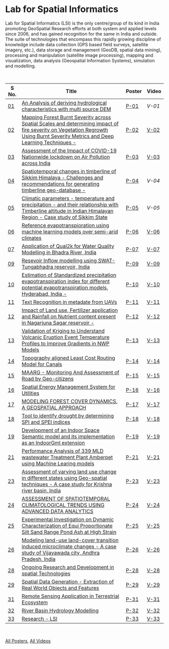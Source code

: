 # Lab for Spatial Informatics

Lab for Spatial Informatics (LSI) is the only centre/group of its kind in India promoting GeoSpatial Research efforts at both system and applied levels since 2006, and has gained recognition for the same in India and outside. The suite of technologies that encompass this rapidly growing discipline of knowledge include data collection (GPS based field surveys, satellite imagery, etc.), data storage and management (GeoDB, spatial data mining), processing and manipulation (satellite image processing), mapping and visualization, data analysis (Geospatial Information Systems), simulation and modelling.

<br>

| S No. | Title | Poster | Video |
|-|-|-|-|
| [01] | [An Analysis of deriving hydrological characteristics with multi source DEM][01] | [P-01] | *V-01* |
| [02] | [Mapping Forest Burnt Severity across Spatial Scales and determining impact of fire severity on Vegetation Regrowth Using Burnt Severity Metrics and Deep Learning Techniques -][02] | [P-02] | [V-02] |
| [03] | [Assessment of the Impact of COVID-19 Nationwide lockdown on Air Pollution across India][03] | [P-03] | [V-03] |
| [04] | [Spatiotemporal changes in timberline of Sikkim Himalaya - Challenges and recommendations for generating timberline geo-database -][04] | [P-04] | *V-04* |
| [05] | [Climatic parameters - temperature and precipitation - and their relationship with Timberline altitude in Indian Himalayan Region - Case study of Sikkim State][05] | [P-05] | *V-05* |
| [06] | [Reference evapotranspioration using machine learning models over semi-arid climates][06] | [P-06] | [V-06] |
| [07] | [Application of Qual2k for Water Quality Modelling in Bhadra River ,India][07] | [P-07] | [V-07] |
| [09] | [Resevoir Inflow modelling using SWAT-Tungabhadra reservoir, India][09] | [P-09] | [V-09] |
| [10] | [Estimation of Standardized precipitation evapotranspiration index for different potential evapotranspiration models, Hyderabad, India -][10] | [P-10] | [V-10] |
| [11] | [Text Recognition in metadate from UAVs][11] | [P-11] | [V-11] |
| [12] | [Impact of Land use, Fertilizer application and Rainfall on Nutrient content present in Nagarjuna Sagar reservoir -][12] | [P-12] | [V-12] |
| [13] | [Validation of Kriging to Understand Volcanic Eruption Event Temperature Profiles to Improve Gradients in NWP Models][13] | [P-13] | [V-13] |
| [14] | [Topography aligned Least Cost Routing Model for Canals][14] | [P-14] | [V-14] |
| [15] | [MAARG - Monitoring And Assessment of Road by Geo-citizens][15] | [P-15] | [V-15] |
| [16] | [Spatial Energy Management System for Utilities][16] | [P-16] | [V-16] |
| [17] | [MODELING FOREST COVER DYNAMICS, A GEOSPATIAL APPROACH][17] | [P-17] | [V-17] |
| [18] | [Tool to identify drought by determining SPI and SPEI indices][18] | [P-18] | [V-18] |
| [19] | [Development of an Indoor Space Semantic model and its implementation as an IndoorGml extension][19] | [P-19] | [V-19] |
| [21] | [Performance Analysis of 339 MLD wastewater Treatment Plant Amberpet using Machine Learing models][21] | [P-21] | [V-21] |
| [23] | [Assessment of varying land use change in different states using Geo-spatial techniques - A case study for Krishna river basin, India][23] | [P-23] | [V-23] |
| [24] | [ASSESSMENT OF SPATIOTEMPORAL CLIMATOLOGICAL TRENDS USING ADVANCED DATA ANALYTICS][24] | [P-24] | [V-24] |
| [25] | [Experimental Investigation on Dynamic Characterization of Equi Proportionate Silt Sand Range Pond Ash at High Strain][25] | [P-25] | [V-25] |
| [26] | [Modeling land-use land-cover transition induced microclimate changes - A case study of Vijayawada city, Andhra Pradesh, India][26] | [P-26] | [V-26] |
| [28] | [Ongoing Research and Development in spatial Technologies][28] | [P-28] | [V-28] |
| [29] | [Spatial Data Generation - Extraction of Real World Objects and Features][29] | [P-29] | [V-29] |
| [31] | [Remote Sensing Application in Terrestrial Ecosystem][31] | [P-31] | [V-31] |
| [32] | [River Basin Hydrology Modelling][32] | [P-32] | [V-32] |
| [33] | [Research - LSI][33] | [P-33] | [V-33] |

<br>

[All Posters](https://photos.app.goo.gl/DS4giYw25MUzi4X58),
[All Videos](https://www.youtube.com/playlist?list=PLNEveYilIj1DuoU05mCBRz-goli_4VNqw)


[01]: https://github.com/iiithf/rnd-showcase-2021/blob/main/LSI/01.%20An%20Analysis%20of%20deriving%20hydrological%20characteristics%20with%20multi%20source%20DEM.md
[02]: https://github.com/iiithf/rnd-showcase-2021/blob/main/LSI/02.%20Mapping%20Forest%20Burnt%20Severity%20across%20Spatial%20Scales%20and%20determining%20impact%20of%20fire%20severity%20on%20Vegetation%20Regrowth%20Using%20Burnt%20Severity%20Metrics%20and%20Deep%20Learning%20Techniques%20-.md
[03]: https://github.com/iiithf/rnd-showcase-2021/blob/main/LSI/03.%20Assessment%20of%20the%20Impact%20of%20COVID-19%20Nationwide%20lockdown%20on%20Air%20Pollution%20across%20India.md
[04]: https://github.com/iiithf/rnd-showcase-2021/blob/main/LSI/04.%20Spatiotemporal%20changes%20in%20timberline%20of%20Sikkim%20Himalaya%20-%20Challenges%20and%20recommendations%20for%20generating%20timberline%20geo-database%20-.md
[05]: https://github.com/iiithf/rnd-showcase-2021/blob/main/LSI/05.%20Climatic%20parameters%20-%20temperature%20and%20precipitation%20-%20and%20their%20relationship%20with%20Timberline%20altitude%20in%20Indian%20Himalayan%20Region%20-%20Case%20study%20of%20Sikkim%20State.md
[06]: https://github.com/iiithf/rnd-showcase-2021/blob/main/LSI/06.%20Reference%20evapotranspioration%20using%20machine%20learning%20models%20over%20semi-arid%20climates.md
[07]: https://github.com/iiithf/rnd-showcase-2021/blob/main/LSI/07.%20Application%20of%20Qual2k%20for%20Water%20Quality%20Modelling%20in%20Bhadra%20River%20%2CIndia.md
[09]: https://github.com/iiithf/rnd-showcase-2021/blob/main/LSI/09.%20Resevoir%20Inflow%20modelling%20using%20SWAT-Tungabhadra%20reservoir%2C%20India.md
[10]: https://github.com/iiithf/rnd-showcase-2021/blob/main/LSI/10.%20Estimation%20of%20Standardized%20precipitation%20evapotranspiration%20index%20for%20different%20potential%20evapotranspiration%20models%2C%20Hyderabad%2C%20India%20-.md
[11]: https://github.com/iiithf/rnd-showcase-2021/blob/main/LSI/11.%20Text%20Recognition%20in%20metadate%20from%20UAVs.md
[12]: https://github.com/iiithf/rnd-showcase-2021/blob/main/LSI/12.%20Impact%20of%20Land%20use%2C%20Fertilizer%20application%20and%20Rainfall%20on%20Nutrient%20content%20present%20in%20Nagarjuna%20Sagar%20reservoir%20-.md
[13]: https://github.com/iiithf/rnd-showcase-2021/blob/main/LSI/13.%20Validation%20of%20Kriging%20to%20Understand%20Volcanic%20Eruption%20Event%20Temperature%20Profiles%20to%20Improve%20Gradients%20in%20NWP%20Models.md
[14]: https://github.com/iiithf/rnd-showcase-2021/blob/main/LSI/14.%20Topography%20aligned%20Least%20Cost%20Routing%20Model%20for%20Canals.md
[15]: https://github.com/iiithf/rnd-showcase-2021/blob/main/LSI/15.%20MAARG%20-%20Monitoring%20And%20Assessment%20of%20Road%20by%20Geo-citizens.md
[16]: https://github.com/iiithf/rnd-showcase-2021/blob/main/LSI/16.%20Spatial%20Energy%20Management%20System%20for%20Utilities.md
[17]: https://github.com/iiithf/rnd-showcase-2021/blob/main/LSI/17.%20MODELING%20FOREST%20COVER%20DYNAMICS%2C%20A%20GEOSPATIAL%20APPROACH.md
[18]: https://github.com/iiithf/rnd-showcase-2021/blob/main/LSI/18.%20Tool%20to%20identify%20drought%20by%20determining%20SPI%20and%20SPEI%20indices.md
[19]: https://github.com/iiithf/rnd-showcase-2021/blob/main/LSI/19.%20Development%20of%20an%20Indoor%20Space%20Semantic%20model%20and%20its%20implementation%20as%20an%20IndoorGml%20extension.md
[21]: https://github.com/iiithf/rnd-showcase-2021/blob/main/LSI/21.%20Performance%20Analysis%20of%20339%20MLD%20wastewater%20Treatment%20Plant%20Amberpet%20using%20Machine%20Learing%20models.md
[23]: https://github.com/iiithf/rnd-showcase-2021/blob/main/LSI/23.%20Assessment%20of%20varying%20land%20use%20change%20in%20different%20states%20using%20Geo-spatial%20techniques%20-%20A%20case%20study%20for%20Krishna%20river%20basin%2C%20India.md
[24]: https://github.com/iiithf/rnd-showcase-2021/blob/main/LSI/24.%20ASSESSMENT%20OF%20SPATIOTEMPORAL%20CLIMATOLOGICAL%20TRENDS%20USING%20ADVANCED%20DATA%20ANALYTICS.md
[25]: https://github.com/iiithf/rnd-showcase-2021/blob/main/LSI/25.%20Experimental%20Investigation%20on%20Dynamic%20Characterization%20of%20Equi%20Proportionate%20Silt%20Sand%20Range%20Pond%20Ash%20at%20High%20Strain.md
[26]: https://github.com/iiithf/rnd-showcase-2021/blob/main/LSI/26.%20Modeling%20land-use%20land-cover%20transition%20induced%20microclimate%20changes%20-%20A%20case%20study%20of%20Vijayawada%20city%2C%20Andhra%20Pradesh%2C%20India.md
[28]: https://github.com/iiithf/rnd-showcase-2021/blob/main/LSI/28.%20Ongoing%20Research%20and%20Development%20in%20spatial%20Technologies.md
[29]: https://github.com/iiithf/rnd-showcase-2021/blob/main/LSI/29.%20Spatial%20Data%20Generation%20-%20Extraction%20of%20Real%20World%20Objects%20and%20Features.md
[31]: https://github.com/iiithf/rnd-showcase-2021/blob/main/LSI/31.%20Remote%20Sensing%20Application%20in%20Terrestrial%20Ecosystem.md
[32]: https://github.com/iiithf/rnd-showcase-2021/blob/main/LSI/32.%20River%20Basin%20Hydrology%20Modelling.md
[33]: https://github.com/iiithf/rnd-showcase-2021/blob/main/LSI/33.%20Research%20-%20LSI.md

[P-01]: 01.%20An%20Analysis%20of%20deriving%20hydrological%20characteristics%20with%20multi%20source%20DEM.pdf
[P-02]: 02.%20Mapping%20Forest%20Burnt%20Severity%20across%20Spatial%20Scales%20and%20determining%20impact%20of%20fire%20severity%20on%20Vegetation%20Regrowth%20Using%20Burnt%20Severity%20Metrics%20and%20Deep%20Learning%20Techniques%20-.pdf
[P-03]: 03.%20Assessment%20of%20the%20Impact%20of%20COVID-19%20Nationwide%20lockdown%20on%20Air%20Pollution%20across%20India.pdf
[P-04]: 04.%20Spatiotemporal%20changes%20in%20timberline%20of%20Sikkim%20Himalaya%20-%20Challenges%20and%20recommendations%20for%20generating%20timberline%20geo-database%20-.pdf
[P-05]: 05.%20Climatic%20parameters%20-%20temperature%20and%20precipitation%20-%20and%20their%20relationship%20with%20Timberline%20altitude%20in%20Indian%20Himalayan%20Region%20-%20Case%20study%20of%20Sikkim%20State.pdf
[P-06]: 06.%20Reference%20evapotranspioration%20using%20machine%20learning%20models%20over%20semi-arid%20climates.pdf
[P-07]: 07.%20Application%20of%20Qual2k%20for%20Water%20Quality%20Modelling%20in%20Bhadra%20River%20%2CIndia.pdf
[P-09]: 09.%20Resevoir%20Inflow%20modelling%20using%20SWAT-Tungabhadra%20reservoir%2C%20India.pdf
[P-10]: 10.%20Estimation%20of%20Standardized%20precipitation%20evapotranspiration%20index%20for%20different%20potential%20evapotranspiration%20models%2C%20Hyderabad%2C%20India%20-.pdf
[P-11]: 11.%20Text%20Recognition%20in%20metadate%20from%20UAVs.pdf
[P-12]: 12.%20Impact%20of%20Land%20use%2C%20Fertilizer%20application%20and%20Rainfall%20on%20Nutrient%20content%20present%20in%20Nagarjuna%20Sagar%20reservoir%20-.pdf
[P-13]: 13.%20Validation%20of%20Kriging%20to%20Understand%20Volcanic%20Eruption%20Event%20Temperature%20Profiles%20to%20Improve%20Gradients%20in%20NWP%20Models.pdf
[P-14]: 14.%20Topography%20aligned%20Least%20Cost%20Routing%20Model%20for%20Canals.pdf
[P-15]: 15.%20MAARG%20-%20Monitoring%20And%20Assessment%20of%20Road%20by%20Geo-citizens.pdf
[P-16]: 16.%20Spatial%20Energy%20Management%20System%20for%20Utilities.pdf
[P-17]: 17.%20MODELING%20FOREST%20COVER%20DYNAMICS%2C%20A%20GEOSPATIAL%20APPROACH.pdf
[P-18]: 18.%20Tool%20to%20identify%20drought%20by%20determining%20SPI%20and%20SPEI%20indices.pdf
[P-19]: 19.%20Development%20of%20an%20Indoor%20Space%20Semantic%20model%20and%20its%20implementation%20as%20an%20IndoorGml%20extension.pdf
[P-21]: 21.%20Performance%20Analysis%20of%20339%20MLD%20wastewater%20Treatment%20Plant%20Amberpet%20using%20Machine%20Learing%20models.pdf
[P-23]: 23.%20Assessment%20of%20varying%20land%20use%20change%20in%20different%20states%20using%20Geo-spatial%20techniques%20-%20A%20case%20study%20for%20Krishna%20river%20basin%2C%20India.pdf
[P-24]: 24.%20ASSESSMENT%20OF%20SPATIOTEMPORAL%20CLIMATOLOGICAL%20TRENDS%20USING%20ADVANCED%20DATA%20ANALYTICS.pdf
[P-25]: 25.%20Experimental%20Investigation%20on%20Dynamic%20Characterization%20of%20Equi%20Proportionate%20Silt%20Sand%20Range%20Pond%20Ash%20at%20High%20Strain.pdf
[P-26]: 26.%20Modeling%20land-use%20land-cover%20transition%20induced%20microclimate%20changes%20-%20A%20case%20study%20of%20Vijayawada%20city%2C%20Andhra%20Pradesh%2C%20India.pdf
[P-28]: 28.%20Ongoing%20Research%20and%20Development%20in%20spatial%20Technologies.pdf
[P-29]: 29.%20Spatial%20Data%20Generation%20-%20Extraction%20of%20Real%20World%20Objects%20and%20Features.pdf
[P-31]: 31.%20Remote%20Sensing%20Application%20in%20Terrestrial%20Ecosystem.pdf
[P-32]: 32.%20River%20Basin%20Hydrology%20Modelling.pdf
[P-33]: 33.%20Research%20-%20LSI.pdf

[V-02]: https://rndshowcase.iiit.ac.in/tto/TTO_website_data/Videos/249.mp4
[V-03]: https://youtu.be/tFVUdwA8XXA
[V-06]: https://youtu.be/Np0jOTCCVzI
[V-07]: https://youtu.be/8lnnDIJISZk
[V-09]: https://youtu.be/84JF8FK2xWM
[V-10]: https://youtu.be/xpEORF23DMA
[V-11]: https://youtu.be/1UvoUcwi4Fg
[V-12]: https://youtu.be/Dn1NCgiEnrs
[V-13]: https://youtu.be/hLI7ZkAxjiw
[V-14]: https://youtu.be/mXMnAh7C9Xg
[V-15]: https://youtu.be/rT8bXy_d3QU
[V-16]: https://youtu.be/3BcVDvKyTVg
[V-17]: https://youtu.be/goFPeZdQ11s
[V-18]: https://youtu.be/9XktWnZlEqU
[V-19]: https://youtu.be/lrL6m5PfWaQ
[V-21]: https://youtu.be/gSR0E3HLZdU
[V-23]: https://youtu.be/Hs08mTBkaLw
[V-24]: https://youtu.be/01Dz6Ef8fZg
[V-25]: https://youtu.be/bV-kRs9ZBkA
[V-26]: https://youtu.be/NjKMOSA9Sac
[V-28]: https://youtu.be/Yt-I71Dtwck
[V-29]: https://youtu.be/T4DAJmTs84g
[V-31]: https://youtu.be/aMDN6vRGLUs
[V-32]: https://youtu.be/SzTLAf8ftOw
[V-33]: https://youtu.be/KwlOsFUsc48
